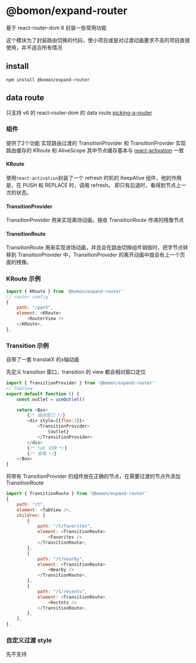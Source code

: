 # @bomon/expand-router

基于 react-router-dom 6 封装一些常用功能

这个模块为了封装路由切换的代码，使小项目或是对过渡动画要求不高的项目直接使用，并不适合所有情况

## install

```npm install @bomon/expand-router```

## data route

只支持 v6 的 react-router-dom 的 data route [picking-a-router](https://reactrouter.com/en/main/routers/picking-a-router)  

### 组件

提供了2个功能
实现路由过渡的 TransitionProvider 和 TransitionProvider
实现路由缓存的 KRoute 和 AliveScope
其中节点缓存基本与 [react-activation](https://github.com/CJY0208/react-activation) 一致

#### KRoute

使用```react-activation```封装了一个 refresh 时机的 KeepAlive 组件，他的作用是，在 PUSH 和 REPLACE 时，调用 refresh。
即只有后退时，看得到节点上一次的状态。

#### TransitionProvider

TransitionProvider 用来实现离场动画，接收 TransitionRoute 传递的残像节点

#### TransitionRoute

TransitionRoute 用来实现进场动画，并且会在路由切换组件销毁时，把字节点转移到 TransitionProvider 中，TransitionProvider 的离开动画中就会有上一个页面的残像。

### KRoute 示例

```javascript
import { KRoute } from '@bomon/expand-router'
// router config
{
    path: "/path",
    element: <KRoute>
        <RouterView />
    </KRoute>,
},
```

### Transition 示例

自带了一套 translatX 的x轴动画

先定义 transition 窗口，transition 的 view 都会相对窗口定位

```javascript
import { TransitionProvider } from '@bomon/expand-router'
// TabView
export default function () {
    const outlet = useOutlet()

    return <Box>
        {/* 路由窗口 */}
        <div style={{flex:1}}>
            <TransitionProvider>
                {outlet}
            </TransitionProvider>
        </div>
        {/* tab 切换 */}
        {/* 省略 */}
    </Box>
}
```

将带有 TransitionProvider 的组件放在正确的节点，在需要过渡的节点外添加 TransitionRoute

```js
import { TransitionRoute } from '@bomon/expand-router'
{
    path: "/t",
    element: <TabView />,
    children: [
        {
            path: "/t/favorites",
            element: <TransitionRoute>
                <Favorites />
            </TransitionRoute>,
        },
        {
            path: "/t/nearby",
            element: <TransitionRoute>
                <Nearby />
            </TransitionRoute>,
        },
        {
            path: "/t/recents",
            element: <TransitionRoute>
                <Rectnts />
            </TransitionRoute>,
        },
    ],
},
```

### 自定义过渡 style

先不支持
